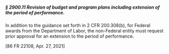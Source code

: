 ##### § 2900.11 Revision of budget and program plans including extension of the period of performance. #####

In addition to the guidance set forth in 2 CFR 200.308(b), for Federal awards from the Department of Labor, the non-Federal entity must request prior approval for an extension to the period of performance.

[86 FR 22108, Apr. 27, 2021]